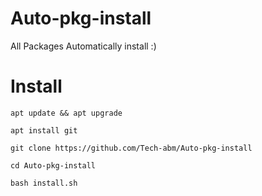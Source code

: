 # Auto-pkg-install
All Packages Automatically install :) 

# Install 
```
apt update && apt upgrade 

apt install git

git clone https://github.com/Tech-abm/Auto-pkg-install

cd Auto-pkg-install 

bash install.sh
```
